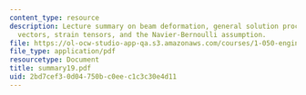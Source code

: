 ```yaml
---
content_type: resource
description: Lecture summary on beam deformation, general solution procedure, displacement
  vectors, strain tensors, and the Navier-Bernoulli assumption.
file: https://ol-ocw-studio-app-qa.s3.amazonaws.com/courses/1-050-engineering-mechanics-i-fall-2007/2bd7cef30d04750bc0eec1c3c30e4d11_summary19.pdf
file_type: application/pdf
resourcetype: Document
title: summary19.pdf
uid: 2bd7cef3-0d04-750b-c0ee-c1c3c30e4d11
---
```

